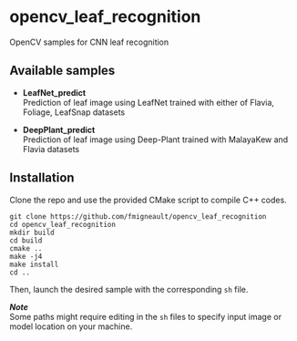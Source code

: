 # opencv_leaf_recognition
OpenCV samples for CNN leaf recognition

## Available samples 

* **LeafNet_predict**  
Prediction of leaf image using LeafNet trained with either of Flavia, Foliage, LeafSnap datasets

* **DeepPlant_predict**  
Prediction of leaf image using Deep-Plant trained with MalayaKew and Flavia datasets 

## Installation

Clone the repo and use the provided CMake script to compile C++ codes.

```
git clone https://github.com/fmigneault/opencv_leaf_recognition
cd opencv_leaf_recognition
mkdir build
cd build
cmake ..
make -j4
make install
cd ..
```

Then, launch the desired sample with the corresponding `sh` file.

*__Note__*  
Some paths might require editing in the `sh` files to specify input image or model location on your machine.
